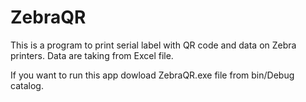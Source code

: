 # ZebraQR
This is a program to print serial label with QR code and data on Zebra printers. Data are taking from Excel file.

If you want to run this app dowload ZebraQR.exe file from bin/Debug catalog.

